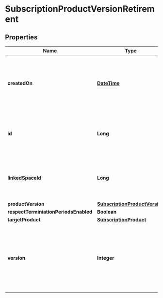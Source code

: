 
# SubscriptionProductVersionRetirement

## Properties
Name | Type | Description | Notes
------------ | ------------- | ------------- | -------------
**createdOn** | [**DateTime**](DateTime.md) | The created on date indicates the date on which the entity was stored into the database. |  [optional]
**id** | **Long** | The ID is the primary key of the entity. The ID identifies the entity uniquely. |  [optional]
**linkedSpaceId** | **Long** | The linked space id holds the ID of the space to which the entity belongs to. |  [optional]
**productVersion** | [**SubscriptionProductVersion**](SubscriptionProductVersion.md) |  |  [optional]
**respectTerminiationPeriodsEnabled** | **Boolean** |  |  [optional]
**targetProduct** | [**SubscriptionProduct**](SubscriptionProduct.md) |  |  [optional]
**version** | **Integer** | The version number indicates the version of the entity. The version is incremented whenever the entity is changed. |  [optional]



